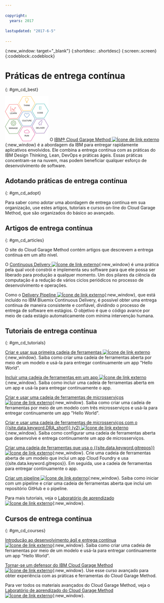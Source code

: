 ```yaml
---

copyright:
  years: 2017

lastupdated: "2017-6-5"

---
```

<!-- Copyright info at top of file: REQUIRED
    The copyright info is YAML content that must occur at the top of the MD file, before attributes are listed.
    It must be surrounded by 3 dashes.
    The value "years" can contain just one year or a two years separated by a comma. (years: 2014, 2016)
    Indentation as per the previous template must be preserved.
-->

{:new_window: target="_blank"}
{:shortdesc: .shortdesc}
{:screen:.screen}
{:codeblock:.codeblock}

# Práticas de entrega contínua
{: #gm_cd_best}

![Fases do Garage Method](images/garage_method_phases.png) O [IBM&reg; Cloud Garage Method ![Ícone de link externo](../../icons/launch-glyph.svg "Ícone de link externo")](https://www.ibm.com/cloud/garage){:new_window} é a abordagem da IBM para entregar rapidamente aplicativos envolvidos. Ele combina a entrega contínua com as práticas do IBM Design Thinking, Lean, DevOps e práticas ágeis. Essas práticas concentram-se na nuvem, mas podem beneficiar qualquer esforço de desenvolvimento de software.


## Adotando práticas de entrega contínua
{: #gm_cd_adopt}

Para saber como adotar uma abordagem de entrega contínua em sua organização, use estes artigos, tutoriais e cursos on-line do Cloud Garage Method, que são organizados do básico ao avançado.

## Artigos de entrega contínua
{: #gm_cd_articles}

O site do Cloud Garage Method contém artigos que descrevem a entrega contínua em um alto nível.

O [Continuous Delivery ![Ícone de link externo](../../icons/launch-glyph.svg "Ícone de link externo")](https://www.ibm.com/cloud/garage/content/deliver/tool_continuous_delivery/){:new_window} é uma prática pela qual você constrói e implementa seu software para que ele possa ser liberado para produção a qualquer momento. Um dos pilares da ciência da computação é a redução de vários ciclos periódicos no processo de desenvolvimento e operações.

Como o [Delivery Pipeline ![Ícone de link externo](../../icons/launch-glyph.svg "Ícone de link externo")](https://www.ibm.com/cloud/garage/content/deliver/tool_delivery_pipeline/){:new_window}, que está incluído no IBM Bluemix Continuous Delivery, é possível obter uma entrega contínua de maneira consistente e confiável, dividindo o processo de entrega de software em estágios. O objetivo é que o código avance por meio de cada estágio automaticamente com mínima intervenção humana.

## Tutoriais de entrega contínua
{: #gm_cd_tutorials}

[Criar e usar sua primeira cadeia de ferramentas ![Ícone de link externo](../../icons/launch-glyph.svg "Ícone de link externo")](https://www.ibm.com/cloud/garage/tutorials/tutorial_toolchain_flow){:new_window}. Saiba como criar uma cadeia de ferramentas aberta por meio de um modelo e usá-la para entregar continuamente um app "Hello World".

[Incluir uma cadeia de ferramentas em um app ![Ícone de link externo](../../icons/launch-glyph.svg "Ícone de link externo")](https://www.ibm.com/cloud/garage/tutorials/tutorial_app_to_toolchain?=task1){:new_window}. Saiba como incluir uma cadeia de ferramentas aberta em um app e usá-la para entregar continuamente o app.

[Criar e usar uma cadeia de ferramentas de microsserviços ![Ícone de link externo](../../icons/launch-glyph.svg "Ícone de link externo")](https://www.ibm.com/cloud/garage/tutorials/tutorial_toolchain_microservices){:new_window}. Saiba como criar uma cadeia de ferramentas por meio de um modelo com três microsserviços e usá-la para entregar continuamente um app "Hello World".

[Criar e usar uma cadeia de ferramentas de microsserviços com o {{site.data.keyword.DRA_short}} (v2) ![Ícone de link externo](../../icons/launch-glyph.svg "Ícone de link externo")](https://www.ibm.com/cloud/garage/tutorials/tutorial_toolchain_microservices_cd?task=1){:new_window}. Saiba como configurar uma cadeia de ferramentas aberta que desenvolve e entrega continuamente um app de microsserviços.

[Criar uma cadeia de ferramentas que usa o {{site.data.keyword.gitrepos}} ![Ícone de link externo](../../icons/launch-glyph.svg "Ícone de link externo")](https://www.ibm.com/cloud/garage/tutorials/tutorial_toolchain_cfv2){:new_window}. Crie uma cadeia de ferramentas aberta de um modelo que inclui um app Cloud Foundry e usa {{site.data.keyword.gitrepos}}. Em seguida, use a cadeia de ferramentas para entregar continuamente o app.

[Criar um pipeline ![Ícone de link externo](../../icons/launch-glyph.svg "Ícone de link externo")](https://www.ibm.com/cloud/garage/tutorials/tutorial_first_pipeline){:new_window}. Saiba como iniciar com um pipeline e criar uma cadeia de ferramentas aberta que inclui um repositório GitHub e o pipeline.

Para mais tutoriais, veja o [Laboratório de aprendizado ![Ícone de link externo](../../icons/launch-glyph.svg "Ícone de link externo")](https://www.ibm.com/cloud/garage/category/courses){:new_window}.

## Cursos de entrega contínua
{: #gm_cd_courses}

[Introdução ao desenvolvimento ágil e entrega contínua ![Ícone de link externo](../../icons/launch-glyph.svg "Ícone de link externo")](https://www.ibm.com/cloud/garage/content/course/get_started_agile_cd){:new_window}. Saiba como criar uma cadeia de ferramentas por meio de um modelo e usá-la para entregar continuamente um app "Hello World".

[Tornar-se um defensor do IBM Cloud Garage Method ![Ícone de link externo](../../icons/launch-glyph.svg "Ícone de link externo")](https://www.ibm.com/cloud/garage/content/course/gm_advocate){:new_window}. Use esse curso avançado para obter experiência com as práticas e ferramentas do Cloud Garage Method.

Para ver todos os materiais avançados do Cloud Garage Method, veja o [Laboratório de aprendizado do Cloud Garage Method ![Ícone de link externo](../../icons/launch-glyph.svg "Ícone de link externo")](https://www.ibm.com/cloud/garage/category/courses){:new_window}.
